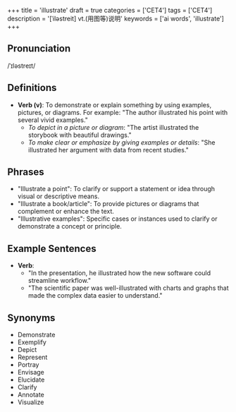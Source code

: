 +++
title = 'illustrate'
draft = true
categories = ['CET4']
tags = ['CET4']
description = '[ˈiləstreit] vt.(用图等)说明'
keywords = ['ai words', 'illustrate']
+++

## Pronunciation
/ˈɪləstreɪt/

## Definitions
- **Verb (v)**: To demonstrate or explain something by using examples, pictures, or diagrams. For example: "The author illustrated his point with several vivid examples."
  - _To depict in a picture or diagram_: "The artist illustrated the storybook with beautiful drawings."
  - _To make clear or emphasize by giving examples or details_: "She illustrated her argument with data from recent studies."

## Phrases
- "Illustrate a point": To clarify or support a statement or idea through visual or descriptive means.
- "Illustrate a book/article": To provide pictures or diagrams that complement or enhance the text.
- "Illustrative examples": Specific cases or instances used to clarify or demonstrate a concept or principle.

## Example Sentences
- **Verb**: 
  - "In the presentation, he illustrated how the new software could streamline workflow."
  - "The scientific paper was well-illustrated with charts and graphs that made the complex data easier to understand."

## Synonyms
- Demonstrate
- Exemplify
- Depict
- Represent
- Portray
- Envisage
- Elucidate
- Clarify
- Annotate
- Visualize

